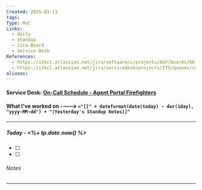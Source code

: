 ```yaml
---
Created: 2025-03-13
tags: 
Type: MoC
Links:
  - daily
  - standup
  - Jira Board
  - Service Desk
References:
  - https://itkcl.atlassian.net/jira/software/c/projects/AGP/boards/86
  - https://itkcl.atlassian.net/jira/servicedesk/projects/ITS/queues/custom/220
aliases:
---
```

#### Service Desk: [On-Call Schedule - Agent Portal Firefighters](https://itkcl.atlassian.net/jira/ops/who-is-on-call)
#### What I've worked on ----> `="[[" + dateformat(date(today) - dur(1day), "yyyy-MM-dd") + "|Yesterday's Standup Notes]]"`
---

##### Today - <%+ tp.date.now() %> 
- [ ] 
- [ ] 


###### Notes

---
